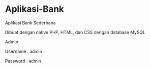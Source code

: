 # Aplikasi-Bank
Aplikasi Bank Sederhana

Dibuat dengan native PHP, HTML, dan CSS dengan database MySQL


Admin

Username : admin

Password : admin
